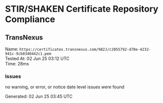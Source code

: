 # STIR/SHAKEN Certificate Repository Compliance

## TransNexus

Name: `https://certificates.transnexus.com/982J/c2055792-d70e-4232-941c-9cb0340442c1.pem`\
Tested At: 02 Jun 25 03:12 UTC\
Time: 28ms

### Issues

no warning, or error, or notice date level issues were found

Generated: 02 Jun 25 03:45 UTC